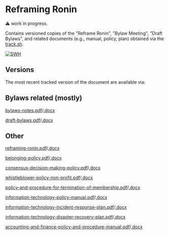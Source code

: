 # Reframing Ronin
:warning: work in progress.

Contains versioned copies of the "Reframe Ronin", "Bylaw Meeting", "Draft Bylaws", and related documents (e.g., manual, policy, plan) obtained via the [track.sh](./track.sh).

[![SWH](https://archive.softwareheritage.org/badge/origin/https://github.com/RoninInstitute/docs/)](https://archive.softwareheritage.org/browse/origin/?origin_url=https://github.com/RoninInstitute/docs)

## Versions

The most recent tracked version of the document are available via:

## Bylaws related (mostly)

[bylaws-notes.pdf](./bylaws-notes.pdf)/[.docx](./bylaws-notes.docx)

[draft-bylaws.pdf](./draft-bylaws.pdf)/[.docx](./draft-bylaws.docx)

## Other

[reframing-ronin.pdf](./reframing-ronin.pdf)/[.docx](./reframing-ronin.docx)

[belonging-policy.pdf](./belonging-policy.pdf)/[.docx](./belonging-policy.docx)

[consensus-decision-making-policy.pdf](./consensus-decision-making-policy.pdf)/[.docx](./consensus-decision-making-policy.docx)

[whistleblower-policy-non-profit.pdf](./whistleblower-policy-non-profit.pdf)/[.docx](./whistleblower-policy-non-profit.docx)

[policy-and-procedure-for-termination-of-membership.pdf](./policy-and-procedure-for-termination-of-membership.pdf)/[.docx](./policy-and-procedure-for-termination-of-membership.docx)

[information-technology-policy-manual.pdf](./information-technology-policy-manual.pdf)/[.docx](./information-technology-policy-manual.docx)

[information-technology-incident-response-plan.pdf](./information-technology-incident-response-plan.pdf)/[.docx](./information-technology-incident-response-plan.docx)

[information-technology-disaster-recovery-plan.pdf](./information-technology-disaster-recovery-plan.pdf)/[.docx](./information-technology-disaster-recovery-plan.docx)

[accounting-and-finance-policy-and-procedure-manual.pdf](./accounting-and-finance-policy-and-procedure-manual.pdf)/[.docx](./accounting-and-finance-policy-and-procedure-manual.docx)



